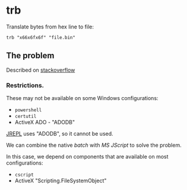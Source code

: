 # trb

Translate bytes from hex line to file:

```batch
trb "x66x6fx6f" "file.bin"
```

## The problem

Described on [stackoverflow](https://stackoverflow.com/questions/47750732/write-hex-values-to-file-in-windows-batch)

### Restrictions.

These may not be available on some Windows configurations:
* `powershell`
* `certutil`
* ActiveX ADO - "ADODB"

[JREPL](https://www.dostips.com/forum/viewtopic.php?f=3&t=6044) uses "ADODB",
so it cannot be used.

We can combine the native *batch* with *MS JScript* to solve the problem.

In this case, we depend on components that are available on most configurations:
* `cscript`
* ActiveX "Scripting.FileSystemObject"
